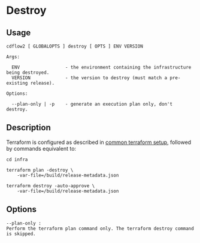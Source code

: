 # Destroy

## Usage

```
cdflow2 [ GLOBALOPTS ] destroy [ OPTS ] ENV VERSION

Args:

  ENV                 - the environment containing the infrastructure being destroyed.
  VERSION             - the version to destroy (must match a pre-existing release).

Options:

  --plan-only | -p    - generate an execution plan only, don't destroy.
```

## Description

Terraform is configured as described in [common terraform setup](common-terraform-setup), followed by commands
equivalent to:

```shell
cd infra

terraform plan -destroy \
    -var-file=/build/release-metadata.json

terraform destroy -auto-approve \
    -var-file=/build/release-metadata.json
```

## Options

```
--plan-only : 
Perform the terraform plan command only. The terraform destroy command is skipped.
```

